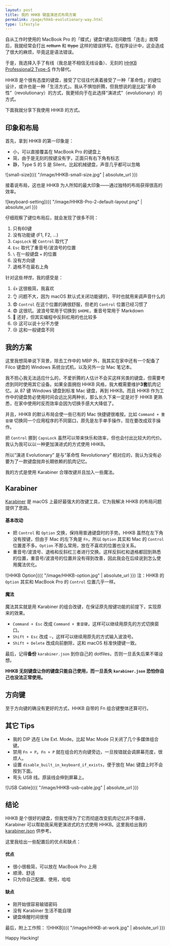 ```yaml
---
layout: post
title: 我的 HHKB 键盘演进式布局方案
permalink: /page/hhkb-evolutionary-way.html
type: lifestyle
---
```


自从工作时使用的 MacBook Pro 的「蝶式」键盘`T`键出现间歇性「连击」故障后，我就经常会打出 ~~retturn~~ 和 ~~ttype~~ 这样的错误拼写。在程序设计中，这会造成了很大的麻烦，毕竟这是语法错误。

于是，我选择入手了有线（我总是不相信无线设备）、无刻的 [HHKB Professional2 Type-S](http://www.pfu.fujitsu.com/hhkeyboard/type-s/) 作为替代。

HHKB 是个很有态度的键盘，接受了它往往代表着接受了一种「革命性」的键位设计，或许也是一种「生活方式」。我从不惧怕折腾，但我想说的是比起“革命性”（revolutionary）的方式，我更倾向于在此选择“演进式”（evolutionary）的方式。

下面我就分享下我使用 HHKB 的方式。

## 印象和布局

首先，拿到 HHKB 的第一印象是：

* 小，可以直接覆盖在 MacBook Pro 的键盘上
* 简，由于是无刻的按键没有字，正面只有右下角有标志
* 静，Type S 的 S 是 Silent，比起机械键盘，声音几乎都可以忽略

![small-size]({{ "/image/HHKB-small-size.jpg" | absolute_url }})

接着说布局，这也是 HHKB 为人所知的最大印象——通过独特的布局获得很高的效率。

![keyboard-setting]({{ "/image/HHKB-Pro-2-default-layout.png" | absolute_url }})

仔细观察了键位布局后，就会发现了很多不同：

1. 只有60键
2. 没有功能键 (F1, F2, ...)
3. `CapsLock` 被 `Control` 取代了
4. `Esc` 取代了重音号/波浪号的位置
5. `\` 在一般键盘 `=` 的位置
6. 没有方向键
7. 退格不在最右上角

针对这些*特性*，我的感受是：

1. 👍 这很极简，我喜欢
2. 👌 问题不大，因为 macOS 默认式关闭功能键的，平时也就用来调声音什么的
3. 😨 `Control` 在这个位置的确很舒服，但老的 `Control` 位置已经习惯了
4. 😨 这很坑。波浪号常用于切换到 `$HOME`，重音号常用于 Markdown
5. 🤷 还好，但其实编程中反斜杠用的也比较多
6. 😢 这可以说十分不方便
7. 😢 这和一般键盘不同

## 我的方案

这里我想简单说下背景，除去工作中的 MBP 外，我其实在家中还有一个配备了 Filco 键盘的 Windows 系统台式机，以及另外一台 Mac 笔记本。

我不担心我无法适应什么的，不爱折腾的人估计不会买这样另类的键盘，但需要考虑到同时使用其它设备。如果全面拥抱 HHKB 风格，我大概需要维护**3套**肌肉记忆。从 87 键 Windows 键盘到标准 Mac 键盘，再到 HHKB。而且 HHKB 作为工作中的键盘势必使用时间会远比另两种长，那么长久下来一定是对于 HHKB 更熟悉，在家中使用时反而效率会因为切换手感大大降低了。

并且，HHKB 的默认布局会使一些已有的 Mac 快捷键很难按。比如 `Command + 重音键` 切换同一个应用程序的不同窗口，原先是左手单手操作，现在要改成双手操作。

把 `Control` 挪到 `CapsLock` 虽然可以带来快乐和效率，但也会付出比较大的代价。我认为我可以以一种更加演进式的方式使用 HHKB。

所以“演进 Evolutionary” 是与“革命性 Revolutionary” 相对应的，我认为没有必要为了一款键盘抛弃长期依赖的肌肉记忆。

我的方式是使用 Karabiner 合理改键并且加入一些魔法。

## Karabiner

[Karabiner](https://pqrs.org/osx/karabiner/) 是 macOS 上最好最强大的改键工具，它为我解决 HHKB 的布局问题提供了思路。

#### 基本改动

* 把 `Control` 和 `Option` 交换，保持用普通键盘时的手势。HHKB 虽然在左下角没有按键，但由于 Mac 的左下角是 `Fn`，所以 `Option` 其实和 Mac 的 `Control` 位置差不多。`Option` 不那么常用，放在不喜欢的位置也没关系。
* 重音号/波浪号、退格和反斜杠三者进行交换。这样反斜杠和退格都回到熟悉的位置，重音号/波浪号的位置并没有得到改善，因此我会在后续说到怎么使用魔法优化。

![HHKB Option]({{ "/image/HHKB-option.jpg" | absolute_url }})
注：HHKB 的 `Option` 其实和 MacBook Pro 的 `Control` 位置几乎一样。

#### 魔法

魔法其实就是用 Karabiner 的组合改键，在保证原先按键功能的前提下，实现原来的效果。

* `Command + Esc` 改成 `Command + 重音键`，这样可以继续用原先的方式切换窗口。
* `Shift + Esc` 改成 `~`，这样可以继续用原先的方式输入波浪号。
* `Shift + Delete` 改成向前删除，这和 macOS 标准快捷键一致。

最后，记得**备份** `karabiner.json` 到你自己的 dotfiles，否则一旦丢失后果不堪设想。

**HHKB 无刻键盘让你的键盘只能自己使用，而一旦丢失 `karabiner.json` 恐怕你自己也没法正常使用。**

## 方向键

至于方向键的确没有更好的方式，HHKB 自带的 Fn 组合键整体还算可行。

## 其它 Tips

* 我的 DIP 选在 Lite Ext. Mode。比起 Mac Mode 只关闭了几个多媒体组合键。
* 禁用 `Fn + P`。`Fn + P` 就在组合的方向键旁边，一旦按错就会调屏幕亮度，很烦人。
* 设置 `disable_built_in_keyboard_if_exists`，便于放在 Mac 键盘上时不会按到下面。
* 弯头 USB 线。原装线会伸到屏幕上。

![USB Cable]({{ "/image/HHKB-usb-cable.jpg" | absolute_url }})

## 结论

HHKB 是个很好的键盘，但我觉得为了它而彻底改变肌肉记忆并不值得，Karabiner 可以帮助我采用更演进式的方式使用 HHKB。这里我给出我的 [karabiner.json](https://github.com/crispgm/dotfiles/blob/master/Karabiner/karabiner.json) 供参考。

这里我给出一些配置后的优点和缺点：

#### 优点

* 很小很极简，可以放在 MacBook Pro 上用
* 顺滑、舒适
* 只为你自己配置、使用，哈哈

#### 缺点

* 刚开始很容易输错密码
* 没有 Karabiner 生活不能自理
* 键盘唤醒时间很慢

最后，附上工作照：
![HHKB]({{ "/image/HHKB-at-work.jpg" | absolute_url }})

Happy Hacking!
